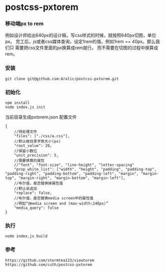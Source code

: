 # postcss-pxtorem

### 移动端px to rem

例如设计师给出640px的设计稿，写css样式的时候，就按照640px切图，单位px。
完工后，js或者css媒体查询，设定1rem的值。例如1rem == 40px。那么我们只
需要把css文件里面的px换算成rem就行。 而不需要在切图的过程中换算成rem。

### 安装

    git clone git@github.com:Aralic/postcss-pxtorem.git

### 初始化

    npm install
    node index.js init

当前目录生成pxtorem.json 配置文件

    {
        //待处理文件
        "files": ["./css/a.css"],
        //默认根目录字体大小(px)
        "root_value": 20,
        //保留小数位
        "unit_precision": 5,
        //需要换算的属性
        //"font", "font-size", "line-height", "letter-spacing"
        "prop_white_list": ["width", "height", "padding", "padding-top", "padding-right", "padding-bottom", "padding-left", "margin", "margin-top", "margin-right", "margin-bottom", "margin-left"],
        //布尔值，是否替换掉属性值
        //默认会追加
        "replace": false,
        //布尔值，是否替换media screen中的属性值
        //例如“@media screen and (max-width:240px)”
        "media_query": false
    }

### 执行

    node index.js build 

### 参考

    https://github.com/stormtea123/viewtorem
    https://github.com/cuth/postcss-pxtorem

